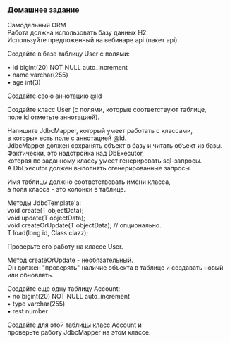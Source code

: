 ### Домашнее задание<br>

Самодельный ORM<br>
Работа должна использовать базу данных H2.<br>
Используйте предложенный на вебинаре api (пакет api).<br>

Создайте в базе таблицу User с полями:<br>

• id bigint(20) NOT NULL auto_increment<br>
• name varchar(255)<br>
• age int(3)<br>

Создайте свою аннотацию @Id<br>

Создайте класс User (с полями, которые соответствуют таблице,<br> поле id отметьте аннотацией).

Напишите JdbcMapper, который умеет работать с классами, <br>в которых есть поле с аннотацией @Id.<br>
JdbcMapper должен сохранять объект в базу и читать объект из базы.<br>
Фактически, это надстройка над DbExecutor<T>,<br> которая по заданному классу умеет генерировать sql-запросы.<br>
А DbExecutor<T> должен выполнять сгенерированные запросы.<br>

Имя таблицы должно соответствовать имени класса,<br> а поля класса - это колонки в таблице.<br>

Методы JdbcTemplate'а:<br>
void create(T objectData);<br>
void update(T objectData);<br>
void createOrUpdate(T objectData); // опционально.<br>
<T> T load(long id, Class<T> clazz);<br>

Проверьте его работу на классе User.<br>

Метод createOrUpdate - необязательный.<br>
Он должен "проверять" наличие объекта в таблице и создавать новый или обновлять.<br>

Создайте еще одну таблицу Account:<br>
• no bigint(20) NOT NULL auto_increment<br>
• type varchar(255)<br>
• rest number<br>

Создайте для этой таблицы класс Account и <br>проверьте работу JdbcMapper на этом классе.